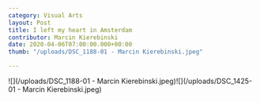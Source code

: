 ```yaml
---
category: Visual Arts
layout: Post
title: I left my heart in Amsterdam
contributor: Marcin Kierebinski
date: 2020-04-06T07:00:00.000+00:00
thumb: "/uploads/DSC_1188-01 - Marcin Kierebinski.jpeg"

---
```

![](/uploads/DSC_1188-01 - Marcin Kierebinski.jpeg)![](/uploads/DSC_1425-01 - Marcin Kierebinski.jpeg)
